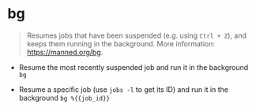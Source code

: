 # bg
> Resumes jobs that have been suspended (e.g. using `Ctrl + Z`), and keeps them running in the background.
> More information: <https://manned.org/bg>.

- Resume the most recently suspended job and run it in the background
`bg`

- Resume a specific job (use `jobs -l` to get its ID) and run it in the background
`bg %{{job_id}}`
